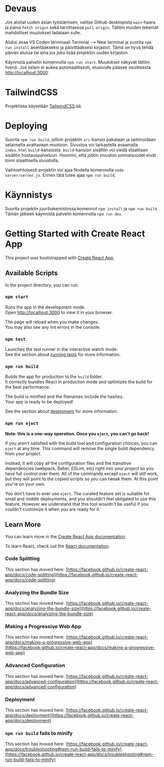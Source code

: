 # Devaus

Jos aloitat uuden asian työstämisen, valitse Github desktopista `main`-haara ja paina `fetch origin` sekä tarvittaessa `pull origin`. Tällöin muiden tekemät mahdolliset muutokset ladataan sulle.

Aluksi avaa VS Coden terminaali Terminal --> New terminal ja suorita `npm run install` asentaakseksi ja päivittääksesi kirjastot. Tämä on hyvä tehdä päivän alussa tai aina jos joku lisää projektiin uuden kirjaston.

Käynnistä palvelin komennolla `npm run start`. Muutokset näkyvät tällöin livenä. Jos selain ei aukea automaattisesti, etusivulle pääsee osoitteesta [http://localhost:3000](http://localhost:3000).

# TailwindCSS

Projektissa käytetään [TailwindCSS](https://tailwindcss.com/):ää.

# Deploying

Suorita `npm run build`, jolloin projektin `src`-kansio pakataan ja optimoidaan selaimella avattavaan muotoon. Sivustoa voi tarkastella avaamalla `index.html` `build`-kansiosta. `build`-kansion sisällön voi viedä staattisen sisällön hostauspalveluun. Huomioi, että jotkin sivuston ominaisuudet eivät toimi staattisella sivustolla.

Vaihtoehtoisesti projektin voi ajaa Nodella komennolla `node server/server.js`. Ennen tätä tulee ajaa `npm run build`.

# Käynnistys

Suorita projektin juurihakemistossa komennot `npm install` ja `npm run build`. Tämän jälkeen käynnistä palvelin komennolla `npm run dev`.

# Getting Started with Create React App

This project was bootstrapped with [Create React App](https://github.com/facebook/create-react-app).

## Available Scripts

In the project directory, you can run:

### `npm start`

Runs the app in the development mode.\
Open [http://localhost:3000](http://localhost:3000) to view it in your browser.

The page will reload when you make changes.\
You may also see any lint errors in the console.

### `npm test`

Launches the test runner in the interactive watch mode.\
See the section about [running tests](https://facebook.github.io/create-react-app/docs/running-tests) for more information.

### `npm run build`

Builds the app for production to the `build` folder.\
It correctly bundles React in production mode and optimizes the build for the best performance.

The build is minified and the filenames include the hashes.\
Your app is ready to be deployed!

See the section about [deployment](https://facebook.github.io/create-react-app/docs/deployment) for more information.

### `npm run eject`

**Note: this is a one-way operation. Once you `eject`, you can't go back!**

If you aren't satisfied with the build tool and configuration choices, you can `eject` at any time. This command will remove the single build dependency from your project.

Instead, it will copy all the configuration files and the transitive dependencies (webpack, Babel, ESLint, etc) right into your project so you have full control over them. All of the commands except `eject` will still work, but they will point to the copied scripts so you can tweak them. At this point you're on your own.

You don't have to ever use `eject`. The curated feature set is suitable for small and middle deployments, and you shouldn't feel obligated to use this feature. However we understand that this tool wouldn't be useful if you couldn't customize it when you are ready for it.

## Learn More

You can learn more in the [Create React App documentation](https://facebook.github.io/create-react-app/docs/getting-started).

To learn React, check out the [React documentation](https://reactjs.org/).

### Code Splitting

This section has moved here: [https://facebook.github.io/create-react-app/docs/code-splitting](https://facebook.github.io/create-react-app/docs/code-splitting)

### Analyzing the Bundle Size

This section has moved here: [https://facebook.github.io/create-react-app/docs/analyzing-the-bundle-size](https://facebook.github.io/create-react-app/docs/analyzing-the-bundle-size)

### Making a Progressive Web App

This section has moved here: [https://facebook.github.io/create-react-app/docs/making-a-progressive-web-app](https://facebook.github.io/create-react-app/docs/making-a-progressive-web-app)

### Advanced Configuration

This section has moved here: [https://facebook.github.io/create-react-app/docs/advanced-configuration](https://facebook.github.io/create-react-app/docs/advanced-configuration)

### Deployment

This section has moved here: [https://facebook.github.io/create-react-app/docs/deployment](https://facebook.github.io/create-react-app/docs/deployment)

### `npm run build` fails to minify

This section has moved here: [https://facebook.github.io/create-react-app/docs/troubleshooting#npm-run-build-fails-to-minify](https://facebook.github.io/create-react-app/docs/troubleshooting#npm-run-build-fails-to-minify)
